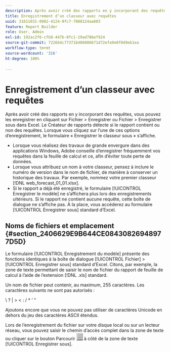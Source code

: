 ```yaml
---
description: Après avoir créé des rapports en y incorporant des requêtes, vous pouvez les enregistrer en cliquant sur Fichier > Enregistrer ou Fichier > Enregistrer sous dans Excel. Le Créateur de rapports détecte si le rapport contient ou non des requêtes. Lorsque vous cliquez sur l’une de ces options d’enregistrement, le formulaire « Enregistrer le classeur sous » s’affiche.
title: Enregistrement d’un classeur avec requêtes
uuid: 31611031-0982-4124-9fc7-7888124aa603
feature: Report Builder
role: User, Admin
exl-id: 192ac2f6-cfb8-447b-8fc1-19ad786ef924
source-git-commit: 7226b4c77371b486006671d72efa9e0f0d9eb1ea
workflow-type: tm+mt
source-wordcount: '316'
ht-degree: 100%

---
```


# Enregistrement d’un classeur avec requêtes

Après avoir créé des rapports en y incorporant des requêtes, vous pouvez les enregistrer en cliquant sur Fichier > Enregistrer ou Fichier > Enregistrer sous dans Excel. Le Créateur de rapports détecte si le rapport contient ou non des requêtes. Lorsque vous cliquez sur l’une de ces options d’enregistrement, le formulaire « Enregistrer le classeur sous » s’affiche.

* Lorsque vous réalisez des travaux de grande envergure dans des applications Windows, Adobe conseille d’enregistrer fréquemment vos requêtes dans la feuille de calcul et ce, afin d’éviter toute perte de données.
* Lorsque vous attribuez un nom à votre classeur, pensez à inclure le numéro de version dans le nom de fichier, de manière à conserver un historique des travaux. Par exemple, nommez votre premier classeur [!DNL web_forecast_01_01.xlsx].
* Si le rapport a déjà été enregistré, le formulaire [!UICONTROL Enregistrer le modèle] ne s’affichera plus lors des enregistrements ultérieurs. Si le rapport ne contient aucune requête, cette boîte de dialogue ne s’affiche pas. À la place, vous accéderez au formulaire [!UICONTROL Enregistrer sous] standard d’Excel.

## Noms de fichiers et emplacement {#section_2406629E9B644CE08430826948977D5D}

Le formulaire [!UICONTROL Enregistrement du modèle] présente des fonctions identiques à la boîte de dialogue [!UICONTROL Fichier] > [!UICONTROL Enregistrer sous] standard d’Excel. Citons, par exemple, la zone de texte permettant de saisir le nom de fichier du rapport de feuille de calcul à l’aide de l’extension [!DNL .xls] standard.

Un nom de fichier peut contenir, au maximum, 255 caractères. Les caractères suivants ne sont pas autorisés :

\ ? | > &lt; : / * ’ &quot;

Ajoutons encore que vous ne pouvez pas utiliser de caractères Unicode en dehors du jeu des caractères ASCII étendus.

Lors de l’enregistrement du fichier sur votre disque local ou sur un lecteur réseau, vous pouvez saisir le chemin d’accès complet dans la zone de texte ou cliquer sur le bouton Parcourir  ![browse_button.gif](assets/browse_button.gif) à côté de la zone de texte [!UICONTROL Enregistrer sous].
